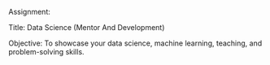 Assignment:

Title: Data Science (Mentor And Development) 

Objective: To showcase your data science, machine learning, teaching, and problem-solving skills.
